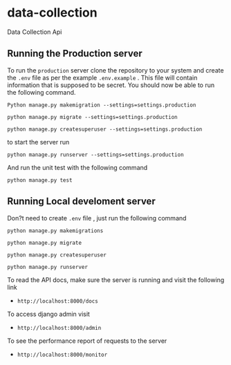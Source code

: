 # data-collection
Data Collection Api

## Running the Production server

To run the `production` server clone the repository to your system and create the `.env` file as per the example `.env.example` . This file will contain information that is supposed to be secret. You should now be able to run the following command.

```Python manage.py makemigration --settings=settings.production```

```python manage.py migrate --settings=settings.production```

```python manage.py createsuperuser --settings=settings.production```

to start the server run

```python manage.py runserver --settings=settings.production```

And run the unit test with the following command

```python manage.py test```

## Running Local develoment server

Don?t need to create `.env` file , just run the following command

```python manage.py makemigrations```

```python manage.py migrate```

```python manage.py createsuperuser```

```python manage.py runserver```


To read the API docs, make sure the server is running and visit the following link
* `http://localhost:8000/docs`

To access django admin visit
* `http://localhost:8000/admin`

To see the performance report of requests to the server
* `http://localhost:8000/monitor`







